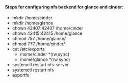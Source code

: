 #### Steps for configuring nfs backend for glance and cinder:

* mkdir /home/cinder
* mkdir /home/glance
* chown 42407:42407 /home/cinder
* chown 42415:42415 /home/glance
* chmod 757 /home/glance/
* chmod 777 /home/cinder/
* cat /etc/exports
  - /home/cinder 	*(rw,sync)
  - /home/glance 	*(rw,sync)
* systemctl restart nfs-server
* systemctl restart nfs
* exportfs
